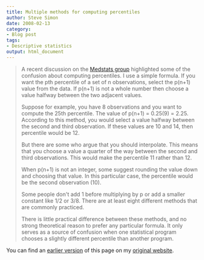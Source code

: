 ```yaml
---
title: Multiple methods for computing percentiles
author: Steve Simon
date: 2008-02-13
category:
- Blog post
tags:
- Descriptive statistics
output: html_document
---
```

> A recent discussion on the [Medstats
> group](../category/InterestingWebsites.html#MeStXx) highlighted some
> of the confusion about computing percentiles. I use a simple formula.
> If you want the pth percentile of a set of n observations, select the
> p(n+1) value from the data. If p(n+1) is not a whole number then
> choose a value halfway between the two adjacent values.
>
> Suppose for example, you have 8 observations and you want to compute
> the 25th percentile. The value of p(n+1) = 0.25(9) = 2.25. According
> to this method, you would select a value halfway between the second
> and third observation. If these values are 10 and 14, then percentile
> would be 12.
>
> But there are some who argue that you should interpolate. This means
> that you choose a value a quarter of the way between the second and
> third observations. This would make the percentile 11 rather than 12.
>
> When p(n+1) is not an integer, some suggest rounding the value down
> and choosing that value. In this particular case, the percentile would
> be the second observation (10).
>
> Some people don\'t add 1 before multiplying by p or add a smaller
> constant like 1/2 or 3/8. There are at least eight different methods
> that are commonly practiced.
>
> There is little practical difference between these methods, and no
> strong theoretical reason to prefer any particular formula. It only
> serves as a source of confusion when one statistical program chooses a
> slightly different percentile than another program.

You can find an [earlier version](http://www.pmean.com/08/ComputingPercentiles.html) of this page on my [original website](http://www.pmean.com/original_site.html).
